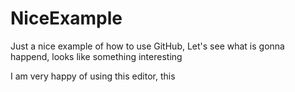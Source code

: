 # NiceExample
Just a nice example of how to use GitHub, Let's see what is gonna happend, looks like something interesting

I am very happy of using this editor, this
